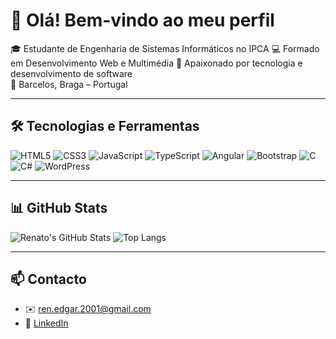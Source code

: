 # 👋 Olá! Bem-vindo ao meu perfil

🎓 Estudante de Engenharia de Sistemas Informáticos no IPCA 
💻 Formado em Desenvolvimento Web e Multimédia
🚀 Apaixonado por tecnologia e desenvolvimento de software  
📍 Barcelos, Braga – Portugal

---

## 🛠️ Tecnologias e Ferramentas
![HTML5](https://img.shields.io/badge/-HTML5-E34F26?style=flat&logo=html5&logoColor=white)
![CSS3](https://img.shields.io/badge/-CSS3-1572B6?style=flat&logo=css3)
![JavaScript](https://img.shields.io/badge/-JavaScript-F7DF1E?style=flat&logo=javascript&logoColor=black)
![TypeScript](https://img.shields.io/badge/-TypeScript-3178C6?style=flat&logo=typescript)
![Angular](https://img.shields.io/badge/-Angular-DD0031?style=flat&logo=angular&logoColor=white)
![Bootstrap](https://img.shields.io/badge/-Bootstrap-563D7C?style=flat&logo=bootstrap)
![C](https://img.shields.io/badge/-C-00599C?style=flat&logo=c)
![C#](https://img.shields.io/badge/-C%23-239120?style=flat&logo=c-sharp)
![WordPress](https://img.shields.io/badge/-WordPress-21759B?style=flat&logo=wordpress)

---

## 📊 GitHub Stats
![Renato's GitHub Stats](https://github-readme-stats.vercel.app/api?username=renatobarbosarb&show_icons=true&theme=radical)
![Top Langs](https://github-readme-stats.vercel.app/api/top-langs/?username=renatobarbosarb&layout=compact&theme=radical)

---

## 📫 Contacto
- ✉️ ren.edgar.2001@gmail.com  
- 💼 [LinkedIn](https://www.linkedin.com/in/renatobarbosarb/)  
